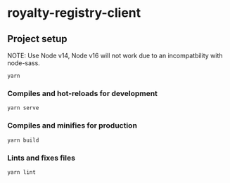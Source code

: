 # royalty-registry-client

## Project setup
NOTE: Use Node v14, Node v16 will not work due to an incompatbility with node-sass.
```
yarn
```

### Compiles and hot-reloads for development
```
yarn serve
```

### Compiles and minifies for production
```
yarn build
```

### Lints and fixes files
```
yarn lint
```
